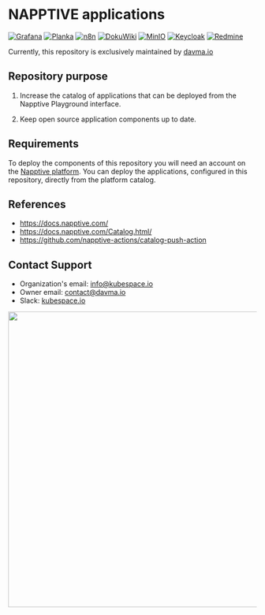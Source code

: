 # NAPPTIVE applications

[![Grafana](https://github.com/kubespace-io/napptive-applications/actions/workflows/grafana-actions.yml/badge.svg)](https://github.com/kubespace-io/napptive-applications/actions/workflows/grafana-actions.yml)
[![Planka](https://github.com/kubespace-io/napptive-applications/actions/workflows/planka-actions.yml/badge.svg)](https://github.com/kubespace-io/napptive-applications/actions/workflows/planka-actions.yml)
[![n8n](https://github.com/kubespace-io/napptive-applications/actions/workflows/n8n-actions.yml/badge.svg)](https://github.com/kubespace-io/napptive-applications/actions/workflows/n8n-actions.yml)
[![DokuWiki](https://github.com/kubespace-io/napptive-applications/actions/workflows/dokuwiki-actions.yml/badge.svg)](https://github.com/kubespace-io/napptive-applications/actions/workflows/dokuwiki-actions.yml)
[![MinIO](https://github.com/kubespace-io/napptive-applications/actions/workflows/minio-actions.yml/badge.svg)](https://github.com/kubespace-io/napptive-applications/actions/workflows/minio-actions.yml)
[![Keycloak](https://github.com/kubespace-io/napptive-applications/actions/workflows/keycloak-actions.yml/badge.svg)](https://github.com/kubespace-io/napptive-applications/actions/workflows/keycloak-actions.yml)
[![Redmine](https://github.com/kubespace-io/napptive-applications/actions/workflows/redmine-actions.yml/badge.svg)](https://github.com/kubespace-io/napptive-applications/actions/workflows/redmine-actions.yml)

Currently, this repository is exclusively maintained by [davma.io](https://github.com/davma-io)

## Repository purpose

1. Increase the catalog of applications that can be deployed from the Napptive Playground interface.

2. Keep open source application components up to date.

## Requirements

To deploy the components of this repository you will need an account on the [Napptive platform](https://napptive.com/). You can deploy the applications, configured in this repository, directly from the platform catalog.

## References
* https://docs.napptive.com/
* https://docs.napptive.com/Catalog.html/
* https://github.com/napptive-actions/catalog-push-action

## Contact Support

- Organization's email: [info@kubespace.io](mailto:info@kubespace.io)
- Owner email: [contact@davma.io](mailto:contact@davma.io)
- Slack: [kubespace.io](https://join.slack.com/t/kubespaceio/shared_invite/zt-1twwd0egh-L8Hz1qz__BJXPQqOUdy3JA)

<img src="https://raw.githubusercontent.com/kubespace-io/.github/main/resources/images/kubespace.io-logo-black.png" width="600"/>